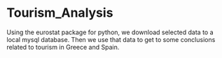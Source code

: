 # Tourism_Analysis
Using the eurostat package for python, we download selected data to a local mysql database. Then we use that data to get to some conclusions related to tourism in Greece and Spain.
